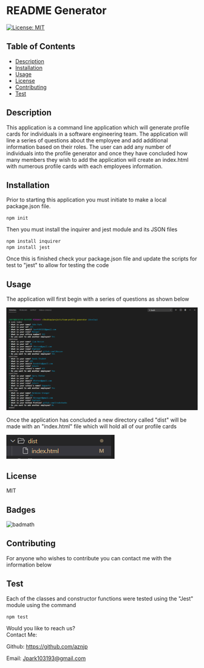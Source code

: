 # README Generator

[![License: MIT](https://img.shields.io/badge/License-MIT-yellow.svg)](https://opensource.org/licenses/MIT)

## Table of Contents

* [Description](#Description)
* [Installation](#Installation)
* [Usage](#Usage)
* [License](#License)
* [Contributing](#Contributing)
* [Test](#Test)

## Description
This application is a command line application which will generate profile cards for individuals in a software engineering team. The application will line a series of questions about the employee and add additional information based on their roles. The user can add any number of individuals into the profile generator and once they have concluded how many members they wish to add the application will create an index.html with numerous profile cards with each employees information.

## Installation
Prior to starting this application you must initiate to make a local package.json file.

    npm init

Then you must install the inquirer and jest module and its JSON files

    npm install inquirer 
    npm install jest

Once this is finished check your package.json file and update the scripts for test to "jest" to allow for testing the code

## Usage
The application will first begin with a series of questions as shown below

![Team Profile Generator](./assets/images/screenshot1.PNG)

Once the application has concluded a new directory called "dist" will be made with an "index.html" file which will hold all of our profile cards

![Team Profile Generator2](./assets/images/screenshot2.PNG)

## License
MIT  

## Badges
![badmath](https://img.shields.io/github/languages/top/nielsenjared/badmath)

## Contributing
For anyone who wishes to contribute you can contact me with the information below

## Test
Each of the classes and constructor functions were tested using the "Jest" module using the command

    npm test 


Would you like to reach us?
</br>
Contact Me:

Github: https://github.com/aznjp

Email: Jpark103193@gmail.com
